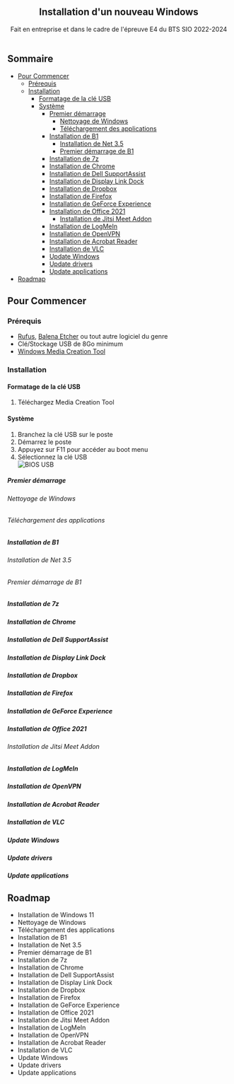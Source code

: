 <br/>
<p align="center">
  <h2 align="center">Installation d'un nouveau Windows</h2>
  <p align="center">
    Fait en entreprise et dans le cadre de l'épreuve E4 du BTS SIO 2022-2024
    <br/>
    <br/>
  </p>
</p>

## Sommaire

* [Pour Commencer](#Pour-Commencer)
  * [Prérequis](#Prérequis)
  * [Installation](#Installation)
    * [Formatage de la clé USB](#Formatage-de-la-clé-USB)
    * [Système](#Système)
      * [Premier démarrage](#Premier-démarrage)
        * [Nettoyage de Windows](#Nettoyage-de-Windows)
        * [Téléchargement des applications](#Téléchargement-des-applications)
      * [Installation de B1](#Installation-de-B1)
        * [Installation de Net 3.5](#Installation-de-Net-3.5)
        * [Premier démarrage de B1](#Premier-démarrage-de-B1)
      * [Installation de 7z](#Installation-de-7z)
      * [Installation de Chrome](#Installation-de-Chrome)
      * [Installation de Dell SupportAssist](#Installation-de-Dell-SupportAssist)
      * [Installation de Display Link Dock](#Installation-de-Display-Link-Dock)
      * [Installation de Dropbox](#Installation-de-Dropbox)
      * [Installation de Firefox](#Installation-de-Firefox)
      * [Installation de GeForce Experience](#Installation-de-GeForce-Experience)
      * [Installation de Office 2021](#Installation-de-Office-2021)
        * [Installation de Jitsi Meet Addon](#Installation-de-Jitsi-Meet-Addon)
      * [Installation de LogMeIn](#Installation-de-LogMeIn)
      * [Installation de OpenVPN](#Installation-de-OpenVPN)
      * [Installation de Acrobat Reader](#Installation-de-Acrobat-Reader)
      * [Installation de VLC](#Installation-de-VLC)
      * [Update Windows](#Update-Windows)
      * [Update drivers](#Update-drivers)
      * [Update applications](#Update-applications)
* [Roadmap](#Roadmap)

## Pour Commencer



### Prérequis

* [Rufus](https://github.com/pbatard/rufus/releases/latest/), [Balena Etcher](https://github.com/balena-io/etcher/releases/latest/) ou tout autre logiciel du genre
* Clé/Stockage USB de 8Go minimum
* [Windows Media Creation Tool](https://www.microsoft.com/fr-fr/software-download/windows11)

### Installation

#### Formatage de la clé USB

1. Téléchargez Media Creation Tool

#### Système

1. Branchez la clé USB sur le poste
2. Démarrez le poste
3. Appuyez sur F11 pour accéder au boot menu
4. Sélectionnez la clé USB
</br>![BIOS USB](https://8e-couche.xyz/Portfolio/PfSense/Img/Bios_USB.png?raw=true "BIOS USB")


##### Premier démarrage



###### Nettoyage de Windows



###### Téléchargement des applications



##### Installation de B1



###### Installation de Net 3.5



###### Premier démarrage de B1



##### Installation de 7z



##### Installation de Chrome



##### Installation de Dell SupportAssist



##### Installation de Display Link Dock



##### Installation de Dropbox



##### Installation de Firefox



##### Installation de GeForce Experience



##### Installation de Office 2021



###### Installation de Jitsi Meet Addon



##### Installation de LogMeIn



##### Installation de OpenVPN



##### Installation de Acrobat Reader



##### Installation de VLC



##### Update Windows



##### Update drivers



##### Update applications



## Roadmap

* Installation de Windows 11
* Nettoyage de Windows
* Téléchargement des applications
* Installation de B1
* Installation de Net 3.5
* Premier démarrage de B1
* Installation de 7z
* Installation de Chrome
* Installation de Dell SupportAssist
* Installation de Display Link Dock
* Installation de Dropbox
* Installation de Firefox
* Installation de GeForce Experience
* Installation de Office 2021
* Installation de Jitsi Meet Addon
* Installation de LogMeIn
* Installation de OpenVPN
* Installation de Acrobat Reader
* Installation de VLC
* Update Windows
* Update drivers
* Update applications
